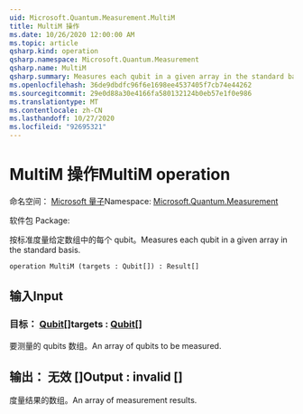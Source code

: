 ```yaml
---
uid: Microsoft.Quantum.Measurement.MultiM
title: MultiM 操作
ms.date: 10/26/2020 12:00:00 AM
ms.topic: article
qsharp.kind: operation
qsharp.namespace: Microsoft.Quantum.Measurement
qsharp.name: MultiM
qsharp.summary: Measures each qubit in a given array in the standard basis.
ms.openlocfilehash: 36de9dbdfc96f6e1698ee4537405f7cb74e44262
ms.sourcegitcommit: 29e0d88a30e4166fa580132124b0eb57e1f0e986
ms.translationtype: MT
ms.contentlocale: zh-CN
ms.lasthandoff: 10/27/2020
ms.locfileid: "92695321"
---
```

# <a name="multim-operation"></a><span data-ttu-id="e03a1-102">MultiM 操作</span><span class="sxs-lookup"><span data-stu-id="e03a1-102">MultiM operation</span></span>

<span data-ttu-id="e03a1-103">命名空间： [Microsoft 量子](xref:Microsoft.Quantum.Measurement)</span><span class="sxs-lookup"><span data-stu-id="e03a1-103">Namespace: [Microsoft.Quantum.Measurement](xref:Microsoft.Quantum.Measurement)</span></span>

<span data-ttu-id="e03a1-104">软件包 [](https://nuget.org/packages/)</span><span class="sxs-lookup"><span data-stu-id="e03a1-104">Package: [](https://nuget.org/packages/)</span></span>


<span data-ttu-id="e03a1-105">按标准度量给定数组中的每个 qubit。</span><span class="sxs-lookup"><span data-stu-id="e03a1-105">Measures each qubit in a given array in the standard basis.</span></span>

```qsharp
operation MultiM (targets : Qubit[]) : Result[]
```


## <a name="input"></a><span data-ttu-id="e03a1-106">输入</span><span class="sxs-lookup"><span data-stu-id="e03a1-106">Input</span></span>

### <a name="targets--qubit"></a><span data-ttu-id="e03a1-107">目标： [Qubit](xref:microsoft.quantum.lang-ref.qubit)[]</span><span class="sxs-lookup"><span data-stu-id="e03a1-107">targets : [Qubit](xref:microsoft.quantum.lang-ref.qubit)[]</span></span>

<span data-ttu-id="e03a1-108">要测量的 qubits 数组。</span><span class="sxs-lookup"><span data-stu-id="e03a1-108">An array of qubits to be measured.</span></span>



## <a name="output--__invalidresult__"></a><span data-ttu-id="e03a1-109">输出： __无效 <Result>__ []</span><span class="sxs-lookup"><span data-stu-id="e03a1-109">Output : __invalid<Result>__ []</span></span>

<span data-ttu-id="e03a1-110">度量结果的数组。</span><span class="sxs-lookup"><span data-stu-id="e03a1-110">An array of measurement results.</span></span>